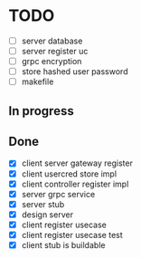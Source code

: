 # TODO

- [ ] server database
- [ ] server register uc
- [ ] grpc encryption
- [ ] store hashed user password
- [ ] makefile

## In progress

## Done

- [X] client server gateway register
- [X] client usercred store impl
- [X] client controller register impl
- [X] server grpc service
- [X] server stub
- [X] design server
- [X] client register usecase
- [X] client register usecase test
- [X] client stub is buildable
